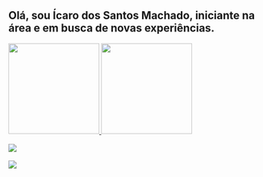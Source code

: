 
## Olá, sou Ícaro dos Santos Machado, iniciante na área e em busca de novas experiências.

 <div>
   <a href="https://github.com/IcaroSantosMachado">
   <img height="180em" src="https://github-readme-stats.vercel.app/api?username=IcaroSantosMachado&show_icons=true&theme=midnight-purple&include_all_commits=true&count_private=true"/>
   <img height="180em" src="https://github-readme-stats.vercel.app/api/top-langs/?username=IcaroSantosMachado&layout=compact&langs_count=6&theme=midnight-purple"/>

</div>
<div style="display: inline_block"><br>
 <img src="https://cdn.jsdelivr.net/gh/devicons/devicon/icons/java/java-original.svg" />
</div>
 
 <br>
 
 
<div> 
 <a href="Ícars#2713" target="_blank"><img src="https://img.shields.io/badge/Discord-7289DA?style=for-the-badge&logo=discord&logoColor=white" target="_blank"></a> 
 
</div>
